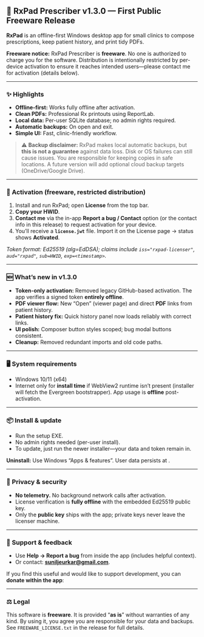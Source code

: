 ## 🎉 RxPad Prescriber v1.3.0 — First Public Freeware Release

**RxPad** is an offline-first Windows desktop app for small clinics to compose prescriptions, keep patient history, and print tidy PDFs.

**Freeware notice:** RxPad Prescriber is **freeware**. No one is authorized to charge you for the software. Distribution is intentionally restricted by per-device activation to ensure it reaches intended users—please contact me for activation (details below).

---

### ✨ Highlights
- **Offline-first:** Works fully offline after activation.
- **Clean PDFs:** Professional Rx printouts using ReportLab.
- **Local data:** Per-user SQLite database; no admin rights required.
- **Automatic backups:** On open and exit.
- **Simple UI:** Fast, clinic-friendly workflow.

> ⚠️ **Backup disclaimer:** RxPad makes local automatic backups, but **this is not a guarantee** against data loss. Disk or OS failures can still cause issues. You are responsible for keeping copies in safe locations. A future version will add optional cloud backup targets (OneDrive/Google Drive).

---

### 🔐 Activation (freeware, restricted distribution)
1. Install and run RxPad; open **License** from the top bar.
2. **Copy your HWID**.
3. **Contact me** via the in-app **Report a bug / Contact** option (or the contact info in this release) to request activation for your device.
4. You’ll receive a **`license.jwt`** file. Import it on the License page → status shows **Activated**.

*Token format: Ed25519 (alg=EdDSA); claims include `iss="rxpad-licenser"`, `aud="rxpad"`, `sub=HWID`, `exp=<timestamp>`.*

---

### 🆕 What’s new in v1.3.0
- **Token-only activation:** Removed legacy GitHub-based activation. The app verifies a signed token **entirely offline**.
- **PDF viewer flow:** New “Open” (viewer page) and direct **PDF** links from patient history.
- **Patient history fix:** Quick history panel now loads reliably with correct links.
- **UI polish:** Composer button styles scoped; bug modal buttons consistent.
- **Cleanup:** Removed redundant imports and old code paths.

---

### 🖥️ System requirements
- Windows 10/11 (x64)
- Internet only for **install time** if WebView2 runtime isn’t present (installer will fetch the Evergreen bootstrapper). App usage is **offline** post-activation.

---

### 📦 Install & update
- Run the setup EXE.
- No admin rights needed (per-user install).
- To update, just run the newer installer—your data and token remain in.

**Uninstall:** Use Windows “Apps & features”. User data persists at .

---

### 🔏 Privacy & security
- **No telemetry.** No background network calls after activation.
- License verification is **fully offline** with the embedded Ed25519 public key.
- Only the **public key** ships with the app; private keys never leave the licenser machine.

---

### 🐞 Support & feedback
- Use **Help → Report a bug** from inside the app (includes helpful context).
- Or contact: **suniljeurkar@gmail.com**.

If you find this useful and would like to support development, you can **donate within the app**:

---

### ⚖️ Legal
This software is **freeware**. It is provided “**as is**” without warranties of any kind. By using it, you agree you are responsible for your data and backups. See `FREEWARE_LICENSE.txt` in the release for full details.

